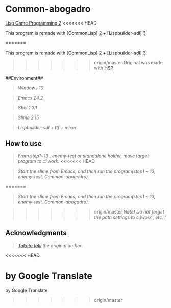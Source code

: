 # Common-abogadro
[Lisp Game Programming 2][5]
<<<<<<< HEAD

This program is remade with [CommonLisp] [2] + [Lispbuilder-sdl] [3].



=======
 
This program is remade with [CommonLisp] [2] + [Lispbuilder-sdl] [3].

>>>>>>> origin/master
Original was made with [HSP][1]. 

##Environment##

> *Windows 10*

> *Emacs 24.2*

> *Sbcl 1.3.1*

> *Slime 2.15*

> *Lispbuilder-sdl + ttf + mixer*



## How to use ##

> *From step1~13 , enemy-test or standalone holder, move target program to c:\work.*
<<<<<<< HEAD

> *Start the slime from Emacs, and then run the program(step1 ~ 13, enemy-test, Common-abogadro).*

=======

> *Start the slime from Emacs, and then run the program(step1 ~ 13, enemy-test, Common-abogadro).*

>>>>>>> origin/master
> *Note) Do not forget the path settings to c:\work , etc. !*

## Acknowledgments ##

> *[Takato toki][4] the original author.*

[1]: http://mclass13.web.fc2.com/hsplecture/index.htm
[2]: http://www.sbcl.org/
[3]: https://github.com/lispbuilder/lispbuilder
[4]: http://mclass13.web.fc2.com/index.htm
[5]: http://tomekame0126.hatenablog.com/entry/2015/05/24/182132

<<<<<<< HEAD


by Google Translate
=======
by Google Translate
>>>>>>> origin/master
